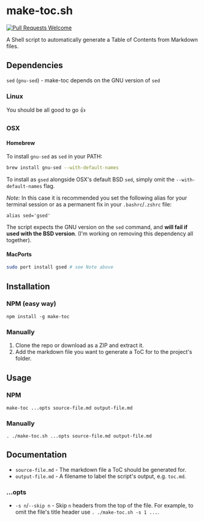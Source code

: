 # make-toc.sh
<a href="https://github.com/tobiasbueschel/awesome-pokemon/pulls"><img alt="Pull Requests Welcome" src="https://img.shields.io/badge/PRs-welcome-brightgreen.svg?style=flat-square"></a>

A Shell script to automatically generate a Table of Contents from Markdown files.

## Dependencies
`sed` (`gnu-sed`) - make-toc depends on the GNU version of `sed`

### Linux
You should be all good to go :+1:

### OSX
#### Homebrew
To install `gnu-sed` as `sed` in your PATH:
```sh
brew install gnu-sed --with-default-names
```
To install as `gsed` alongside OSX's default BSD `sed`, simply omit the `--with-default-names` flag.

_Note:_ In this case it is recommended you set the following alias for your terminal session or as a permanent fix in your `.bashrc`/`.zshrc` file:
```
alias sed='gsed'
```
The script expects the GNU version on the `sed` command, and **will fail if used with the BSD version**. (I'm working on removing this dependency all together).

#### MacPorts
```sh
sudo port install gsed # see Note above
```


## Installation
### NPM (easy way)
```
npm install -g make-toc
```

### Manually
1. Clone the repo or download as a ZIP and extract it.
2. Add the markdown file you want to generate a ToC for to the project's folder.


## Usage
### NPM
```
make-toc ...opts source-file.md output-file.md
```

### Manually
```
. ./make-toc.sh ...opts source-file.md output-file.md
```

## Documentation
- `source-file.md` - The markdown file a ToC should be generated for.
- `output-file.md` - A filename to label the script's output, e.g. `toc.md`.

### ...opts
- `-s n`/`--skip n` - Skip `n` headers from the top of the file. For example, to omit the file's title header use `. ./make-toc.sh -s 1 ...`.
